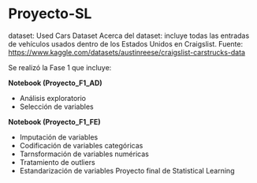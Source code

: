 # Proyecto-SL

dataset: Used Cars Dataset Acerca del dataset: incluye todas las entradas de vehículos usados ​​dentro de los Estados Unidos en Craigslist. Fuente: https://www.kaggle.com/datasets/austinreese/craigslist-carstrucks-data

Se realizó la Fase 1 que incluye: 

**Notebook (Proyecto_F1_AD)**

- Análisis exploratorio
- Selección de variables
  
**Notebook (Proyecto_F1_FE)**

- Imputación de variables
- Codificación de variables categóricas
- Tarnsformación de variables numéricas
- Tratamiento de outliers
- Estandarización de variables Proyecto final de Statistical Learning
